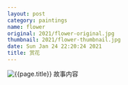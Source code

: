 ```yaml
---
layout: post
category: paintings
name: flower
original: 2021/flower-original.jpg
thumbnail: 2021/flower-thumbnail.jpg
date: Sun Jan 24 22:20:24 2021
title: 赏花
---
```


![{{page.title}}](/gallery/{{page.category}}/{{page.original}})
故事内容
